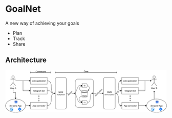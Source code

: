 # GoalNet
A new way of achieving your goals

* Plan
* Track
* Share
## Architecture
![scheme](sandbox/res/schem.png)
